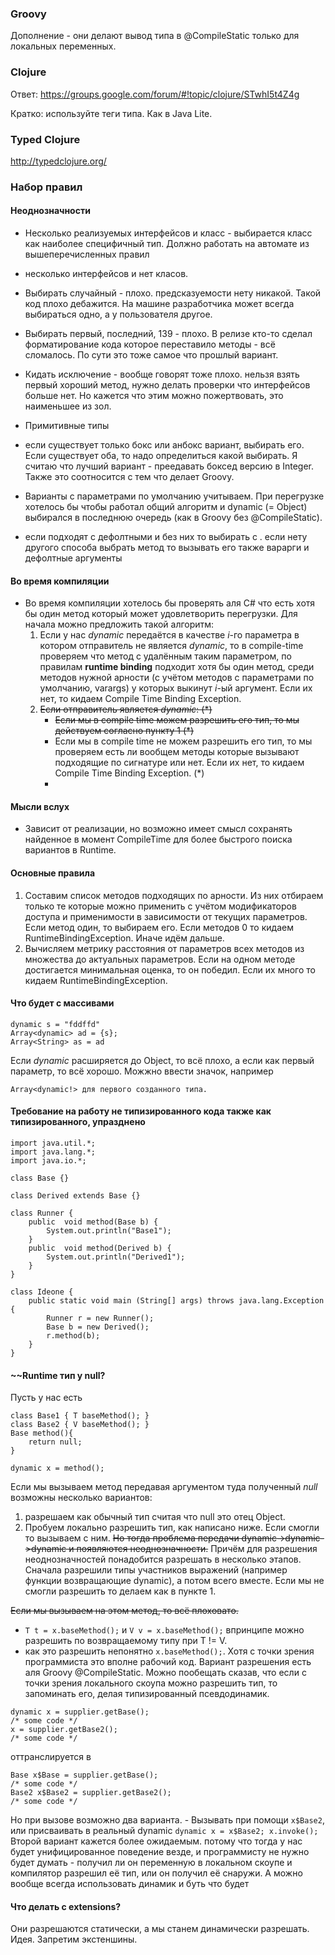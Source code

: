 ### Groovy

Дополнение - они делают вывод типа в @CompileStatic только для локальных переменных.

### Clojure

Ответ: https://groups.google.com/forum/#!topic/clojure/STwhI5t4Z4g

Кратко: используйте теги типа. Как в Java Lite.

### Typed Clojure

http://typedclojure.org/

### Набор правил

#### Неоднозначности

- Несколько реализуемых интерфейсов и класс - выбирается класс как наиболее специфичный тип. Должно работать на автомате из вышеперечисленных правил
- несколько интерфейсов и нет класов.
 - Выбирать случайный - плохо. предсказуемости нету никакой. Такой код плохо дебажится. На машине разработчика может всегда выбираться одно, а у пользователя другое.
 - Выбирать первый, последний, 139 - плохо. В релизе кто-то сделал форматирование кода которое переставило методы - всё сломалось. По сути это тоже самое что прошлый вариант.
 - Кидать исключение - вообще говорят тоже плохо. нельзя взять первый хороший метод, нужно делать проверки что интерфейсов больше нет. Но кажется что этим можно пожертвовать, это наименьшее из зол.


- Примитивные типы 
 - если существует только бокс или анбокс вариант, выбирать его. Если существует оба, то надо определиться какой выбирать. Я считаю что лучший вариант - преедавать боксед версию в Integer. Также это соотносится с тем что делает Groovy.
 
- Варианты с параметрами по умолчанию учитываем. При перегрузке хотелось бы чтобы работал общий алгоритм и dynamic (= Object) выбирался в последнюю очередь (как в Groovy без @CompileStatic).

- если подходят с дефолтными и без них то выбирать с .    если нету другого способа выбрать метод то вызывать его также варарги и дефолтные аргументы


#### Во время компиляции

- Во время компиляции хотелось бы проверять аля C# что есть хотя бы один метод который может удовлетворить перегрузки. Для начала можно предложить такой алгоритм:
  1. Если у нас _dynamic_ передаётся в качестве _i_-го параметра в котором отправитель не является _dynamic_, то в compile-time проверяем что метод с удалённым таким параметром, по правилам __runtime binding__ подходит хотя бы один метод, среди методов нужной арности (с учётом методов с параметрами по умолчанию, varargs) у которых выкинут _i_-ый аргумент. Если их нет, то кидаем Compile Time Binding Exception.
  2. ~~Если отправитель является _dynamic_: (\*)~~
     - ~~Если мы в compile time можем разрешить его тип, то мы действуем согласно пункту 1 (\*)~~
     - Если мы в compile time не можем разрешить его тип, то мы проверяем есть ли вообщем методы которые вызывают подходящие по сигнатуре или нет. Если их нет, то кидаем Compile Time Binding Exception. (\*)
     - 
#### Мысли вслух

- Зависит от реализации, но возможно имеет смысл сохранять найденное в момент CompileTime для более быстрого поиска вариантов в Runtime.

#### Основные правила

1. Составим список методов подходящих по арности. Из них отбираем только те которые можно применить с учётом модификаторов доступа и применимости в зависимости от текущих параметров. Если метод один, то выбираем его. Если методов 0 то кидаем RuntimeBindingException. Иначе идём дальше.
2. Вычисляем метрику расстояния от параметров всех методов из множества до актуальных параметров. Если на одном методе достигается минимальная оценка, то он победил. Если их много то кидаем RuntimeBindingException.

#### Что будет с массивами

```
dynamic s = "fddffd"
Array<dynamic> ad = {s};
Array<String> as = ad
```

Если _dynamic_ расширяется до Object, то всё плохо, а если как первый параметр, то всё хорошо. Можжно ввести значок, например 

```
Array<dynamic!> для первого созданного типа.
```


#### Требование на работу не типизированного кода также как типизированного, упразднено
```
import java.util.*;
import java.lang.*;
import java.io.*;

class Base {}

class Derived extends Base {}

class Runner {
	public  void method(Base b) {
		System.out.println("Base1");
	}
	public  void method(Derived b) {
		System.out.println("Derived1");
	}
}

class Ideone {
	public static void main (String[] args) throws java.lang.Exception {
		Runner r = new Runner();
		Base b = new Derived();
		r.method(b);
	}
}
```


#### ~~Runtime тип у null?

 Пусть у нас есть
 
```
class Base1 { T baseMethod(); }
class Base2 { V baseMethod(); }
Base method(){
    return null;
}

dynamic x = method();
```

Если мы вызываем метод передавая аргументом туда полученный _null_ возможны несколько вариантов:

1. разрешаем как обычный тип считая что null это отец Object.
2. Пробуем локально разрешить тип, как написано ниже. Если смогли то вызываем с ним. ~~Но тогда проблема передачи dynamic->dynamic->dynamic и появляются неоднозначности.~~
Причём для разрешения неоднозначностей понадобится разрешать в несколько этапов. Сначала разрешили типы участников выражений (например функции возвращающие dynamic), а потом всего вместе. Если мы не смогли разрешить то делаем как в пункте 1.

~~Если мы вызываем на этом метод, то всё плоховато.~~

- ```T t = x.baseMethod();``` и ```V v = x.baseMethod();``` впринципе можно разрешить по возвращаемому типу при T != V. 
- как это разрешить непонятно ```x.baseMethod();```. Хотя с точки зрения программиста это вполне рабочий код. Вариант разрешения есть аля Groovy @CompileStatic. Можно пообещать сказав, что если с точки зрения локального скоупа можно разрешить тип, то запоминать его, делая типизированный псевдодинамик.
```
dynamic x = supplier.getBase();
/* some code */
x = supplier.getBase2();
/* some code */
```

оттранслируется в 
``` 
Base x$Base = supplier.getBase();
/* some code */
Base2 x$Base2 = supplier.getBase2();
/* some code */
```
Но при вызове возможно два варианта.  - Вызывать при помощи `x$Base2`,  или присваивать в реальный dynamic  `dynamic x = x$Base2; x.invoke();` Второй вариант кажется более ожидаемым. потому что тогда у нас будет унифицированное поведение везде, и программисту не нужно будет думать - получил ли он переменную в локальном скоупе и компилятор разрешил её тип, или он получил её снаружи. А можно вообще всегда использовать динамик и буть что будет



#### Что делать с extensions?

Они разрешаются статически, а мы станем динамически разрешать.
Идея. Запретим экстеншины.

